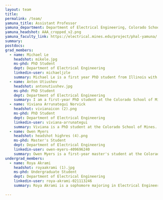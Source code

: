 ```yaml
---
layout: team
title:
permalink: /team/
yamuna_title: Assistant Professor
yamuna_department: Department of Electrical Engineering, Colorado School of Mines
yamuna_headshot: AAA_cropped_v2.png
yamuna_faculty_link: https://electrical.mines.edu/project/phal-yamuna/
summary:
postdocs:
grad_members:
  - name: Michael Le
    headshot: mikele.jpg
    ms-phd: PhD Student
    dept: Department of Electrical Engineering
    linkedin-user: michaeljzle
    summary: Michael Le is a first year PhD student from Illinois with a focus on optical design. He received his B.S. in Engineering Physics from The Colorado School of Mines in 2019. Prior to starting his graduate program, he worked in several Aerospace startups focusing on novel systems design and alternative energy storage. Outside of school, he enjoys fly fishing, hanging out with his dog, and working on projects in his basement.
  - name: Anton Utiushev
    headshot: antonutiushev.jpg
    ms-phd: PhD Student
    dept: Department of Electrical Engineering
    summary: I am a first-year PhD student at the Colorado School of Mines, with a focus on modeling optical nano and microstructures. My academic journey commenced in Russia, specifically in Krasnoyarsk, where I earned both my bachelor's and master's degrees. Before joining the Colorado School of Mines, my research centered around examining collective lattice resonances in periodic structures and analyzing the magnetic response in individual spherical nanoantennas. Currently, my research interests lie in the realm of optical modeling, where I strive to contribute to the progress of this fascinating field. Beyond the lab, I relish exploring the great outdoors and its stunning landscapes, and I have a deep passion for astronomy and photography.
  - name: Viviana Arrunategui Norvick
    headshot: vivianaicon (2).png
    ms-phd: PhD Student
    dept: Department of Electrical Engineering
    linkedin-user: viviana-arrunategui
    summary: Viviana is a PhD student at the Colorado School of Mines. She is a recipient of the Clare Boothe Luce Fellowship and the Gates Millennium Scholarship. She earned her B.S. in Electrical Engineering from Brown University and her M.S. in Electrical Engineering with a focus in photonics from the University of California, Santa Barbara. Her research at UCSB focused on high-speed optical communication systems for data center applications. Outside the lab, Viviana enjoys reading and hiking with her dog.
  - name: Owen Myers
    headshot: headshot highres (4).png
    ms-phd: Master's Student
    dept: Department of Electrical Engineering
    linkedin-user: owen-myers-409696240
    summary: Owen Myers is a first-year master's student at the Colorado School of Mines, concurrently completing his undergraduate degree in Engineering Physics. He previously worked in undergraduate research under Dr. Phal, focusing on calculating an imaging system's modulation transfer function. His research interests lie in advancing imaging technologies and applying his skills to innovative physics and electrical engineering projects. Outside the lab, Owen enjoys hiking, skiing, and spending time outdoors with friends.
undergrad_members:
  - name: Roya Akrami
    headshot: royaakrami (1).jpg
    ms-phd: Undergraduate Student
    dept: Department of Electrical Engineering
    linkedin-user: roya-akrami-021113246
    summary: Roya Akrami is a sophomore majoring in Electrical Engineering at the Colorado School of Mines. Her research efforts have been recognized and supported by the FIRST and SURF scholar awards, and she achieved 3rd place at the Spring 2024 Mines Undergraduate Research Symposium. During the 2024-2025 academic year, Roya will serve as a Mines Undergraduate Research Ambassador. Beyond her studies, she enjoys crocheting and cooking and is always excited to share her latest creations.
    
---
```

<!-- To Use this page, copy and paste template below or an entry above to add a member and the website should auto update. Make sure the variable is nested within postdocs, undergrad_members or grad_members. Lab Alumni are added at the bottom.-->

<!--
Postdocs
- name: [name]
  headshot: [headshot file name]
  dept: [department/major]
  linkedin-user: [linkedin username]
  summary: [text here]

Graduate Students
- name: [name]
  headshot: [headshot file name]
  ms-phd: [MS/PhD Student?]
  dept: [department/major]
  linkedin-user: [linkedin username]
  summary: [text here]

Undergraduate Students
- name: [name]
  headshot: [headshot file name]
  ms-phd: Undergraduate Student
  dept: [department/major]
  linkedin-user: [linkedin username]
  summary: [text here]

-->

<!-- Add Lab Alumni Below-->
<!--
## Lab Alumni ##
Someone Who Worked Here - MS Student (2021)
-->

